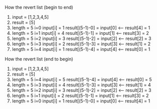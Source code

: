 How the revert list (begin to end)
1. input = [1,2,3,4,5]
2. result = [5]
3. length = 5
   i=0
   input[i] = 1
   result[(5-1)-0] = input[0] <-- result[4] = 1
4. length = 5
   i=1
   input[i] = 4
   result[(5-1)-1] = input[1] <-- result[3] = 2
5. length = 5
   i=2
   input[i] = 3
   result[(5-1)-2] = input[2] <-- result[2] = 3
6. length = 5
   i=3
   input[i] = 2
   result[(5-1)-3] = input[3] <-- result[1] = 2
7. length = 5
   i=4
   input[i] = 1
   result[(5-1)-4] = input[4] <-- result[0] = 1

How the revert list (end to begin)
1. input = [1,2,3,4,5]
2. result = [5]
3. length = 5 
   i=4
   input[i] = 5
   result[(5-1)-4] = input[4] <-- result[0] = 5  
4. length = 5
   i=3
   input[i] = 4
   result[(5-1)-3] = input[3] <-- result[1] = 4  
5. length = 5
   i=2
   input[i] = 3
   result[(5-1)-2] = input[2] <-- result[2] = 3
6. length = 5
   i=1
   input[i] = 2
   result[(5-1)-1] = input[1] <-- result[3] = 2
7. length = 5
   i=0
   input[i] = 1
   result[(5-1)-0] = input[0] <-- result[4] = 1